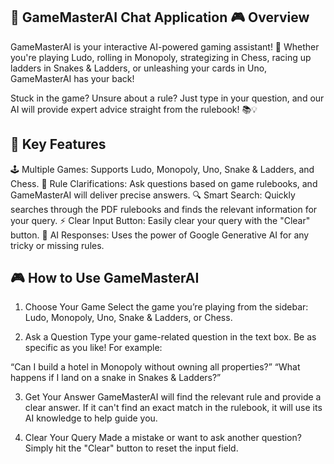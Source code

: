 🎲 GameMasterAI Chat Application 🎮
Overview
---------
GameMasterAI is your interactive AI-powered gaming assistant! 🎉 Whether you're playing Ludo, rolling in Monopoly, strategizing in Chess, racing up ladders in Snakes & Ladders, or unleashing your cards in Uno, GameMasterAI has your back!

Stuck in the game? Unsure about a rule? Just type in your question, and our AI will provide expert advice straight from the rulebook! 📚💡

🎁 Key Features
----------------
🕹️ Multiple Games: Supports Ludo, Monopoly, Uno, Snake & Ladders, and Chess.
📜 Rule Clarifications: Ask questions based on game rulebooks, and GameMasterAI will deliver precise answers.
🔍 Smart Search: Quickly searches through the PDF rulebooks and finds the relevant information for your query.
⚡ Clear Input Button: Easily clear your query with the "Clear" button.
💬 AI Responses: Uses the power of Google Generative AI for any tricky or missing rules.

🎮 How to Use GameMasterAI
---------------------------
1. Choose Your Game
Select the game you’re playing from the sidebar: Ludo, Monopoly, Uno, Snake & Ladders, or Chess.

2. Ask a Question
Type your game-related question in the text box. Be as specific as you like! For example:

“Can I build a hotel in Monopoly without owning all properties?”
“What happens if I land on a snake in Snakes & Ladders?”

3. Get Your Answer
GameMasterAI will find the relevant rule and provide a clear answer. If it can't find an exact match in the rulebook, it will use its AI knowledge to help guide you.

4. Clear Your Query
Made a mistake or want to ask another question? Simply hit the "Clear" button to reset the input field.
